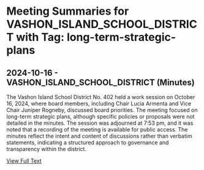 # Meeting Summaries for VASHON_ISLAND_SCHOOL_DISTRICT with Tag: long-term-strategic-plans

## 2024-10-16 - VASHON_ISLAND_SCHOOL_DISTRICT (Minutes)

The Vashon Island School District No. 402 held a work session on October 16, 2024, where board members, including Chair Lucia Armenta and Vice Chair Juniper Rogneby, discussed board priorities. The meeting focused on long-term strategic plans, although specific policies or proposals were not detailed in the minutes. The session was adjourned at 7:53 pm, and it was noted that a recording of the meeting is available for public access. The minutes reflect the intent and content of discussions rather than verbatim statements, indicating a structured approach to governance and transparency within the district.

[View Full Text](https://raw.githubusercontent.com/VoronoiPerspectives/WashingtonStateSchoolBoardExplorer/refs/heads/main/data/countries/usa/states/wa/counties/king/school_boards/vashon_island_school_district/2024/2024-10-16-minutes.txt)

